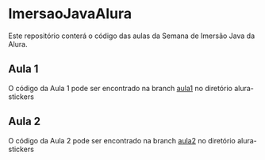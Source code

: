 # ImersaoJavaAlura
Este repositório conterá o código das aulas da Semana de Imersão Java da Alura.

## Aula 1
O código da Aula 1 pode ser encontrado na branch [aula1](https://github.com/FrancisMV/ImersaoJavaAlura/tree/aula1) no diretório alura-stickers

## Aula 2
O código da Aula 2 pode ser encontrado na branch [aula2](https://github.com/FrancisMV/ImersaoJavaAlura/tree/aula2) no diretório alura-stickers
